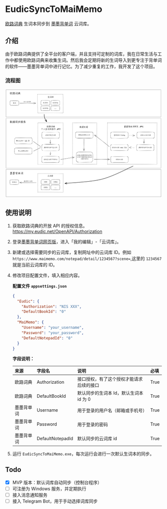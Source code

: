 # EudicSyncToMaiMemo

[欧路词典](https://www.eudic.net/v4/en/app/eudic) 生词本同步到 [墨墨背单词](https://www.maimemo.com/) 云词库。

## 介绍

由于欧路词典提供了全平台的客户端，并且支持可定制的词库，我在日常生活与工作中都使用欧路词典来收集生词。然后我会定期将新的生词导入到更专注于背单词的软件——墨墨背单词中进行记忆。为了减少重复的工作，我开发了这个项目。

### 流程图

![flow.excalidraw.png](doc/img/flow.excalidraw.png)

## 使用说明

1. 获取欧路词典的开放 API 的授权信息。<https://my.eudic.net/OpenAPI/Authorization>
2. 登录[墨墨背单词网页版](https://www.maimemo.com/)，进入「我的编辑」-「云词库」。
3. 新建或选择需要同步的云词库，复制网址中的云词库 ID。例如 `https://www.maimemo.com/notepad/detail/1234567?scene=`,这里的 `1234567` 就是当前云词库的 ID。
4. 修改项目配置文件，填入相应内容。

   **配置文件 `appsettings.json`**

   ```json
   {
     "Eudic": {
       "Authorization": "NIS XXX",
       "DefaultBookId": "0"
     },
     "MaiMemo": {
       "Username": "your_username",
       "Password": "your_password",
       "DefaultNotepadId": "0"
     }
   }
   ```

   **字段说明：**

   | 来源       | 字段名           | 说明                                     | 必填 |
   | ---------- | ---------------- | ---------------------------------------- | ---- |
   | 欧路词典   | Authorization    | 接口授权，有了这个授权才能请求后续的接口 | True |
   | 欧路词典   | DefaultBookId    | 默认同步的生词本 Id，默认生词本 id 为 0  | True |
   | 墨墨背单词 | Username         | 用于登录的用户名（邮箱或手机号）         | True |
   | 墨墨背单词 | Password         | 用于登录的密码                           | True |
   | 墨墨背单词 | DefaultNotepadId | 默认同步的云词库 id                      | True |

5. 运行 `EudicSyncToMaiMemo.exe`，每次运行会进行一次默认生词本的同步。

## Todo

- [x] MVP 版本：默认词库自动同步（控制台程序）
- [ ] 可注册为 Windows 服务，并定期执行
- [ ] 接入消息通知服务
- [ ] 接入 Telegram Bot，用于手动选择词库同步
